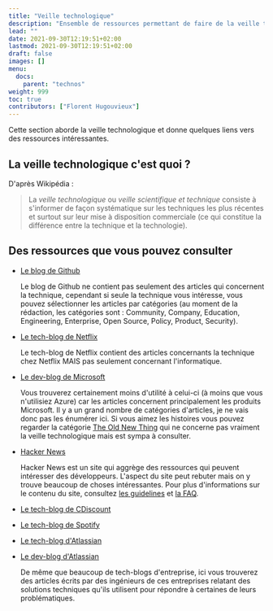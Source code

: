 ```yaml
---
title: "Veille technologique"
description: "Ensemble de ressources permettant de faire de la veille technologique"
lead: ""
date: 2021-09-30T12:19:51+02:00
lastmod: 2021-09-30T12:19:51+02:00
draft: false
images: []
menu: 
  docs:
    parent: "technos"
weight: 999
toc: true
contributors: ["Florent Hugouvieux"]
---
```


Cette section aborde la veille technologique et donne quelques liens vers des ressources intéressantes.

## La veille technologique c'est quoi ?

D'après Wikipédia :

> La *veille technologique* ou *veille scientifique et technique* consiste à s'informer de façon systématique sur les techniques les plus récentes et surtout sur leur mise à disposition commerciale (ce qui constitue la différence entre la technique et la technologie).

## Des ressources que vous pouvez consulter

- [Le blog de Github](https://github.blog/)

  Le blog de Github ne contient pas seulement des articles qui concernent la technique, cependant si seule la technique vous intéresse, vous pouvez sélectionner les articles par catégories (au moment de la rédaction, les catégories sont : Community, Company, Education, Engineering, Enterprise, Open Source, Policy, Product, Security).

- [Le tech-blog de Netflix](https://netflixtechblog.com/)

  Le tech-blog de Netflix contient des articles concernants la technique chez Netflix MAIS pas seulement concernant l'informatique.

- [Le dev-blog de Microsoft](https://devblogs.microsoft.com/)

  Vous trouverez certainement moins d'utilité à celui-ci (à moins que vous n'utilisiez Azure) car les articles concernent principalement les produits Microsoft. Il y a un grand nombre de catégories d'articles, je ne vais donc pas les énumérer ici. Si vous aimez les histoires vous pouvez regarder la catégorie [The Old New Thing](https://devblogs.microsoft.com/oldnewthing/) qui ne concerne pas vraiment la veille technologique mais est sympa à consulter.

- [Hacker News](https://news.ycombinator.com/news)

  Hacker News est un site qui aggrège des ressources qui peuvent intéresser des développeurs. L'aspect du site peut rebuter mais on y trouve beaucoup de choses intéressantes. Pour plus d'informations sur le contenu du site, consultez [les guidelines](https://news.ycombinator.com/newsguidelines.html) et [la FAQ](https://news.ycombinator.com/newsfaq.html).

- [Le tech-blog de CDiscount](https://techblog.cdiscount.com/)
- [Le tech-blog de Spotify](https://engineering.atspotify.com/)
- [Le tech-blog d'Atlassian](https://www.atlassian.com/blog/atlassian-engineering)
- [Le dev-blog d'Atlassian](https://blog.developer.atlassian.com/)

  De même que beaucoup de tech-blogs d'entreprise, ici vous trouverez des articles écrits par des ingénieurs de ces entreprises relatant des solutions techniques qu'ils utilisent pour répondre à certaines de leurs problématiques.
